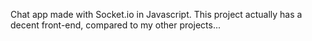 Chat app made with Socket.io in Javascript. This project actually has a decent front-end, compared to my other projects...
